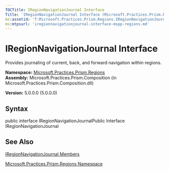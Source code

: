 ```yaml
---
TOCTitle: IRegionNavigationJournal Interface
Title: 'IRegionNavigationJournal Interface (Microsoft.Practices.Prism.Regions)'
ms:assetid: 'T:Microsoft.Practices.Prism.Regions.IRegionNavigationJournal'
ms:mtpsurl: 'iregionnavigationjournal-interface-mspp-regions.md'
---
```


# IRegionNavigationJournal Interface

Provides journaling of current, back, and forward navigation within regions.

**Namespace:** [Microsoft.Practices.Prism.Regions](https://msdn.microsoft.com/library/microsoft.practices.prism.regions)
**Assembly:** Microsoft.Practices.Prism.Composition (in Microsoft.Practices.Prism.Composition.dll)

**Version:** 5.0.0.0 (5.0.0.0)

## Syntax
public interface IRegionNavigationJournalPublic Interface IRegionNavigationJournal

## See Also
[IRegionNavigationJournal Members](https://msdn.microsoft.com/allmembers.t:microsoft.practices.prism.regions.iregionnavigationjournal)

[Microsoft.Practices.Prism.Regions Namespace](https://msdn.microsoft.com/library/microsoft.practices.prism.regions)
